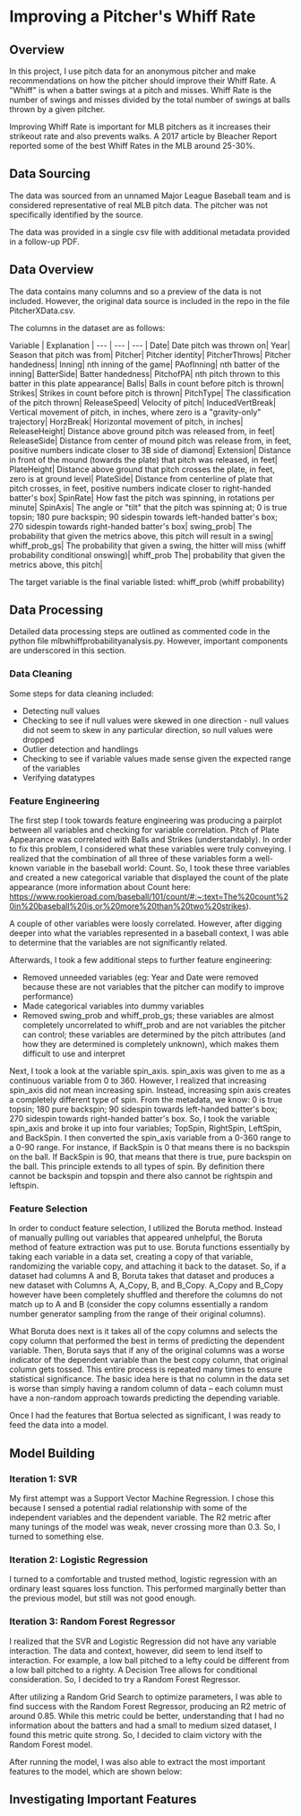 # Improving a Pitcher's Whiff Rate

## Overview 

In this project, I use pitch data for an anonymous pitcher and make recommendations on how the pitcher should improve their Whiff Rate. A "Whiff" is when a batter swings at a pitch and misses. Whiff Rate is the number of swings and misses divided by the total number of swings at balls thrown by a given pitcher. 

Improving Whiff Rate is important for MLB pitchers as it increases their strikeout rate and also prevents walks. A 2017 article by Bleacher Report reported some of the best Whiff Rates in the MLB around 25-30%. 

## Data Sourcing

The data was sourced from an unnamed Major League Baseball team and is considered representative of real MLB pitch data. The pitcher was not specifically identified by the source. 

The data was provided in a single csv file with additional metadata provided in a follow-up PDF. 

## Data Overview

The data contains many columns and so a preview of the data is not included. However, the original data source is included in the repo in the file PitcherXData.csv. 

The columns in the dataset are as follows: 

Variable | Explanation | 
--- | --- | --- |
Date| Date pitch was thrown on|
Year| Season that pitch was from|
Pitcher| Pitcher identity|
PitcherThrows| Pitcher handedness|
Inning| nth inning of the game|
PAofInning| nth batter of the inning|
BatterSide| Batter handedness|
PitchofPA| nth pitch thrown to this batter in this plate appearance|
Balls| Balls in count before pitch is thrown|
Strikes| Strikes in count before pitch is thrown|
PitchType| The classification of the pitch thrown|
ReleaseSpeed| Velocity of pitch|
InducedVertBreak| Vertical movement of pitch, in inches, where zero is a "gravity-only" trajectory|
HorzBreak| Horizontal movement of pitch, in inches|
ReleaseHeight| Distance above ground pitch was released from, in feet|
ReleaseSide| Distance from center of mound pitch was release from, in feet, positive numbers indicate closer to 3B side of diamond|
Extension| Distance in front of the mound (towards the plate) that pitch was released, in feet|
PlateHeight| Distance above ground that pitch crosses the plate, in feet, zero is at ground level|
PlateSide| Distance from centerline of plate that pitch crosses, in feet, positive numbers indicate closer to right-handed batter's box|
SpinRate| How fast the pitch was spinning, in rotations per minute|
SpinAxis| The angle or "tilt" that the pitch was spinning at; 0 is true topsin; 180 pure backspin; 90 sidespin towards left-handed batter's box; 270 sidespin towards right-handed batter's box|
swing_prob| The probability that given the metrics above, this pitch will result in a swing|
whiff_prob_gs| The probability that given a swing, the hitter will miss (whiff probability conditional onswing)|
whiff_prob The| probability that given the metrics above, this pitch|

The target variable is the final variable listed: whiff_prob (whiff probability)

## Data Processing 

Detailed data processing steps are outlined as commented code in the python file mlbwhiffprobabilityanalysis.py. However, important components are underscored in this section. 

### Data Cleaning 

Some steps for data cleaning included: 
- Detecting null values
- Checking to see if null values were skewed in one direction - null values did not seem to skew in any particular direction, so null values were dropped
- Outlier detection and handlings 
- Checking to see if variable values made sense given the expected range of the variables 
- Verifying datatypes 

### Feature Engineering 

The first step I took towards feature engineering was producing a pairplot between all variables and checking for variable correlation. Pitch of Plate Appearance was correlated with Balls and Strikes (understandably). In order to fix this problem, I considered what these variables were truly conveying. I realized that the combination of all three of these variables form a well-known variable in the baseball world: Count. So, I took these three variables and created a new categorical variable that displayed the count of the plate appearance (more information about Count here: https://www.rookieroad.com/baseball/101/count/#:~:text=The%20count%20in%20baseball%20is,or%20more%20than%20two%20strikes). 

A couple of other variables were loosly correlated. However, after digging deeper into what the variables represented in a baseball context, I was able to determine that the variables are not significantly related. 

Afterwards, I took a few additional steps to further feature engineering: 
- Removed unneeded variables (eg: Year and Date were removed because these are not variables that the pitcher can modify to improve performance) 
- Made categorical variables into dummy variables 
- Removed swing_prob and whiff_prob_gs; these variables are almost completely uncorrelated to whiff_prob and are not variables the pitcher can control; these variables are determined by the pitch attributes (and how they are determined is completely unknown), which makes them difficult to use and interpret 

Next, I took a look at the variable spin_axis. spin_axis was given to me as a continuous variable from 0 to 360. However, I realized that increasing spin_axis did not mean increasing spin. Instead, increasing spin axis creates a completely different type of spin. From the metadata, we know: 0 is true topsin; 180 pure backspin; 90 sidespin towards left-handed batter's box; 270 sidespin towards right-handed batter's box. So, I took the variable spin_axis and broke it up into four variables; TopSpin, RightSpin, LeftSpin, and BackSpin. I then converted the spin_axis variable from a 0-360 range to a 0-90 range. For instance, if BackSpin is 0 that means there is no backspin on the ball. If BackSpin is 90, that means that there is true, pure backspin on the ball. This principle extends to all types of spin. By definition there cannot be backspin and topspin and there also cannot be rightspin and leftspin. 

### Feature Selection

In order to conduct feature selection, I utilized the Boruta method. Instead of manually pulling out variables that appeared unhelpful, the Boruta method of feature
extraction was put to use. Boruta functions essentially by taking each variable in a data set, creating a copy of that variable, randomizing the variable copy, and attaching it back to the dataset. So, if a dataset had columns A and B, Boruta takes that dataset and produces a new dataset with Columns A, A_Copy, B, and B_Copy. A_Copy and B_Copy however have been completely shuffled and therefore the columns do not match up to A and B (consider the copy columns essentially a random number generator sampling from the range of their original columns). 

What Boruta does next is it takes all of the copy columns and selects the copy column that performed the best in terms of predicting the dependent variable. Then, Boruta says that if any of the original columns was a worse indicator of the dependent variable than the best copy column, that original column gets tossed. This entire process is repeated many times to ensure statistical significance. The basic idea here is that no column in the data set is worse than simply having a random column of data – each column must have a non-random approach towards predicting the depending variable.

Once I had the features that Bortua selected as significant, I was ready to feed the data into a model. 

## Model Building

### Iteration 1: SVR

My first attempt was a Support Vector Machine Regression. I chose this because I sensed a potential radial relationship with some of the independent variables and the dependent variable. The R2 metric after many tunings of the model was weak, never crossing more than 0.3. So, I turned to something else. 

### Iteration 2: Logistic Regression

I turned to a comfortable and trusted method, logistic regression with an ordinary least squares loss function. This performed marginally better than the previous model, but still was not good enough. 

### Iteration 3: Random Forest Regressor

I realized that the SVR and Logistic Regression did not have any variable interaction. The data and context, however, did seem to lend itself to interaction. For example, a low ball pitched to a lefty could be different from a low ball pitched to a righty. A Decision Tree allows for conditional consideration. So, I decided to try a Random Forest Regressor. 

After utilizing a Random Grid Search to optimize parameters, I was able to find success with the Random Forest Regressor, producing an R2 metric of around 0.85. While this metric could be better, understanding that I had no information about the batters and had a small to medium sized dataset, I found this metric quite strong. So, I decided to claim victory with the Random Forest model. 

After running the model, I was also able to extract the most important features to the model, which are shown below: 


## Investigating Important Features
